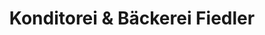 ---
title: "Konditorei & Bäckerei Fiedler"
url: /grossrueckerswalde/konditorei-und-baeckerei-fiedler/
shop: Bäckerei
---